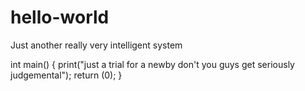 # hello-world
Just another really very intelligent system

int main()
{
print("just a trial for a newby don't you guys get seriously judgemental");
return (0);
}
